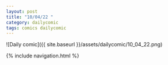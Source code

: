 ```yaml
---
layout: post
title: "10/04/22 "
category: dailycomic
tags: comics dailycomic
---
```

![Daily comic]({{ site.baseurl }}/assets/dailycomic/10_04_22.png)

{% include navigation.html %}

